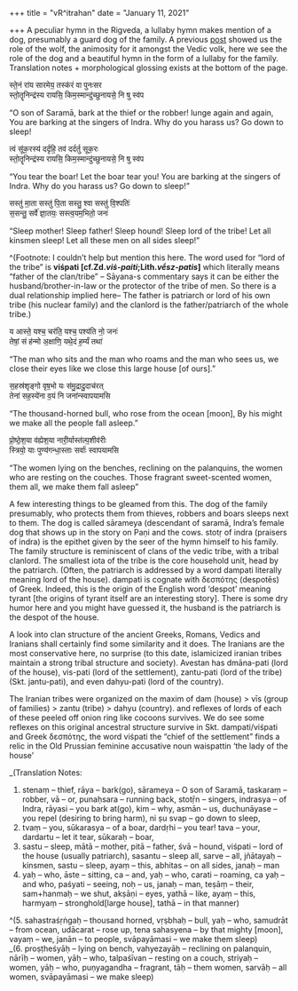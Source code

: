 +++
title = "vR^itrahan"
date = "January 11, 2021"

+++
A peculiar hymn in the Rigveda, a lullaby hymn makes mention of a dog,
presumably a guard dog of the family. A previous
[post](https://vriitrahan.wordpress.com/2020/11/27/wolf-in-the-rigveda/)
showed us the role of the wolf, the animosity for it amongst the Vedic
volk, here we see the role of the dog and a beautiful hymn in the form
of a lullaby for the family. Translation notes + morphological glossing
exists at the bottom of the page.

स्ते॒नं रा॑य सारमेय॒ तस्क॑रं वा पुनःसर  
स्तो॒तॄनिन्द्र॑स्य रायसि॒ किम॒स्मान्दु॑च्छुनायसे॒ नि षु स्व॑प

“O son of Saramā, bark at the thief or the robber! lunge again and
again, You are barking at the singers of Indra. Why do you harass us? Go
down to sleep!

त्वं सू॑क॒रस्य॑ दर्दृहि॒ तव॑ दर्दर्तु सूक॒रः  
स्तो॒तॄनिन्द्र॑स्य रायसि॒ किम॒स्मान्दु॑च्छुनायसे॒ नि षु स्व॑प  
  
“You tear the boar! Let the boar tear you! You are barking at the
singers of Indra. Why do you harass us? Go down to sleep!”  
  
सस्तु॑ मा॒ता सस्तु॑ पि॒ता सस्तु॒ श्वा सस्तु॑ वि॒श्पतिः॑  
स॒सन्तु॒ सर्वे॑ ज्ञा॒तयः॒ सस्त्व॒यम॒भितो॒ जनः॑  
  
“Sleep mother! Sleep father! Sleep hound! Sleep lord of the tribe! Let
all kinsmen sleep! Let all these men on all sides sleep!”

^(Footnote: I couldn’t help but mention this here. The word used for “lord of the tribe” is **viśpati \[cf.Zd.*viṡ-paiti*;Lith.*vḗsz-patis*\]** which literally means “father of the clan/tribe” – Sāyana-s commentary says it can be either the husband/brother-in-law or the protector of the tribe of men. So there is a dual relationship implied here– The father is patriarch or lord of his own tribe (his nuclear family) and the clanlord is the father/patriarch of the whole tribe.)

य आस्ते॒ यश्च॒ चर॑ति॒ यश्च॒ पश्य॑ति नो॒ जनः॑  
तेषां॒ सं ह॑न्मो अ॒क्षाणि॒ यथे॒दं ह॒र्म्यं तथा॑  
  
“The man who sits and the man who roams and the man who sees us, we
close their eyes like we close this large house \[of ours\].”  
  
स॒हस्र॑शृङ्गो वृष॒भो यः स॑मु॒द्रादु॒दाच॑रत्  
तेना॑ सह॒स्ये॑ना व॒यं नि जना॑न्स्वापयामसि  
  
“The thousand-horned bull, who rose from the ocean \[moon\], By his
might we make all the people fall asleep.”  
  
प्रो॒ष्ठे॒श॒या व॑ह्येश॒या नारी॒र्यास्त॑ल्प॒शीव॑रीः  
स्त्रियो॒ याः पुण्य॑गन्धा॒स्ताः सर्वाः॑ स्वापयामसि  
  
“The women lying on the benches, reclining on the palanquins, the women
who are resting on the couches. Those fragrant sweet-scented women, them
all, we make them fall asleep”

A few interesting things to be gleamed from this. The dog of the family
presumably, who protects them from thieves, robbers and boars sleeps
next to them. The dog is called sārameya (descendant of saramā, Indra’s
female dog that shows up in the story on Paṇi and the cows. stotṛ of
indra (praisers of indra) is the epithet given by the seer of the hymn
himself to his family. The family structure is reminiscent of clans of
the vedic tribe, with a tribal clanlord. The smallest iota of the tribe
is the core household unit, head by the patriarch. (Often, the patriarch
is addressed by a word dampati literally meaning lord of the house).
dampati is cognate with δεσπότης (despotēs) of Greek. Indeed, this is
the origin of the English word ‘despot’ meaning tyrant \[the origins of
tyrant itself are an interesting story\]. There is some dry humor here
and you might have guessed it, the husband is the patriarch is the
despot of the house.

A look into clan structure of the ancient Greeks, Romans, Vedics and
Iranians shall certainly find some similarity and it does. The Iranians
are the most conservative here, no surprise (to this date, islamicized
iranian tribes maintain a strong tribal structure and society). Avestan
has dmāna-pati (lord of the house), vis-pati (lord of the settlement),
zantu-pati (lord of the tribe) (Skt. jantu-pati), and even dahyu-pati
(lord of the country).  
  
The Iranian tribes were organized on the maxim of dam (house) \> vīs
(group of families) \> zantu (tribe) \> dahyu (country). and reflexes of
lords of each of these peeled off onion ring like cocoons survives. We
do see some reflexes on this original ancestral structure survive in
Skt. dampati/viśpati and Greek δεσπότης, the word viśpati the “chief of
the settlement” finds a relic in the Old Prussian feminine accusative
noun waispattin ‘the lady of the house’

_(Translation Notes:  
1. stenaṃ – thief, rāya – bark(go), sārameya – O son of Saramā, taskaraṃ – robber, vā – or, punaḥsara – running back, stotṝn – singers, indrasya – of Indra, rāyasi – you bark at(go), kim – why, asmān – us, duchunāyase – you repel (desiring to bring harm), ni ṣu svap – go down to sleep,  
2. tvaṃ – you, sūkarasya – of a boar, dardṛhi – you tear! tava – your, dardartu – let it tear, sūkaraḥ – boar,  
3. sastu – sleep, mātā – mother, pitā – father, śvā – hound, viśpati – lord of the house (usually patriarch), sasantu – sleep all, sarve – all, jñātayaḥ – kinsmen, sastu – sleep, ayaṃ – this, abhitas – on all sides, janaḥ – man  
4. yaḥ – who, āste – sitting, ca – and, yaḥ – who, carati – roaming, ca yaḥ – and who, paśyati – seeing, noḥ – us, janaḥ – man, teṣāṃ – their, sam+hanmaḥ – we shut, akṣāṇi – eyes, yathā – like, ayaṃ – this, harmyaṃ – stronghold\[large house\], tathā – in that manner)  
  
^(5. sahastraśṛṅgaḥ – thousand horned, vṛṣbhaḥ – bull, yaḥ – who, samudrāt – from ocean, udācarat – rose up, tena sahasyena – by that mighty \[moon\], vayaṃ – we, janān – to people, svāpayāmasi – we make them sleep)  
_(6. proṣṭheśyāḥ – lying on bench, vahyezayāḥ – reclining on palanquin, nārīḥ – women, yāḥ – who, talpaśīvan – resting on a couch, striyaḥ – women, yāḥ – who, puṇyagandha – fragrant, tāḥ – them women, sarvāḥ – all women, svāpayāmasi – we make sleep)

